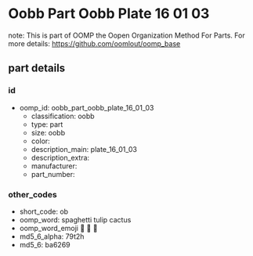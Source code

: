 # Oobb Part Oobb Plate 16 01 03  

note: This is part of OOMP the Oopen Organization Method For Parts. For more details: https://github.com/oomlout/oomp_base

##  part details





### id
* oomp_id: oobb_part_oobb_plate_16_01_03
  * classification: oobb
  * type: part
  * size: oobb
  * color: 
  * description_main: plate_16_01_03
  * description_extra: 
  * manufacturer: 
  * part_number: 

### other_codes
* short_code: ob
* oomp_word: spaghetti tulip cactus
* oomp_word_emoji :spaghetti: :tulip: :cactus:
* md5_6_alpha: 79t2h
* md5_6: ba6269